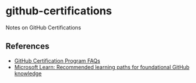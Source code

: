# github-certifications
Notes on GitHub Certifications

## References

* [GitHub Certification Program FAQs](https://examregistration.github.com/faq)
* [Microsoft Learn:  Recommended learning paths for foundational GitHub knowledge](https://learn.microsoft.com/en-us/training/github/)
